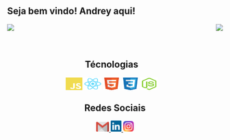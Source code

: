 ## Seja bem vindo! Andrey aqui!

<div>
  
  <img  height="180em" src="https://github-readme-stats.vercel.app/api?username=andreywilmsen&show_icons=true&theme=react&include_all_commits=true&count_private=true"/>
  <img align="right" height="180em" src="https://github-readme-stats.vercel.app/api/top-langs/?username=andreywilmsen&layout=compact&langs_count=16&theme=react"/>
</div>
<br>

<div  align="center"> 
  <div style="display: inline_block"><br>
    <h2 align="center">Técnologias</h2>
    <img align="center" height="30" width="40" alt="js-icon"  src="https://raw.githubusercontent.com/devicons/devicon/master/icons/javascript/javascript-plain.svg">
    <img align="center" height="30" width="40" alt="react-icon" src="https://raw.githubusercontent.com/devicons/devicon/master/icons/react/react-original.svg">
    <img align="center" height="30" width="40" alt="html-icon" src="https://raw.githubusercontent.com/devicons/devicon/master/icons/html5/html5-original.svg">
    <img align="center" height="30" width="40" alt="css-icon" src="https://raw.githubusercontent.com/devicons/devicon/master/icons/css3/css3-original.svg">
    <img align="center" height="30" width="40" alt="nodejs-icon" src="https://raw.githubusercontent.com/devicons/devicon/master/icons/nodejs/nodejs-original.svg">
   </div>
    
  
  <h2 align="center">Redes Sociais</h2>
    <a href = "mailto: andreywilmsendepaula@gmail.com">
      <img width="30" src="gmail.svg">
    </a>
    <a href = "https://br.linkedin.com/in/andrey-wilmsen-de-paula-004b49213">
      <img width="25" src="linkedin.svg">
    </a>
    <a href = "https://www.instagram.com/andreywilmsen/">
      <img width="25" src="instagram.png">
    </a>
</div>
